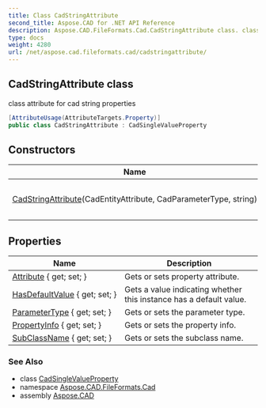 ```yaml
---
title: Class CadStringAttribute
second_title: Aspose.CAD for .NET API Reference
description: Aspose.CAD.FileFormats.Cad.CadStringAttribute class. class attribute for cad string properties
type: docs
weight: 4280
url: /net/aspose.cad.fileformats.cad/cadstringattribute/
---
```

## CadStringAttribute class

class attribute for cad string properties

```csharp
[AttributeUsage(AttributeTargets.Property)]
public class CadStringAttribute : CadSingleValueProperty
```

## Constructors

| Name | Description |
| --- | --- |
| [CadStringAttribute](cadstringattribute/)(CadEntityAttribute, CadParameterType, string) | Initializes a new instance of the `CadStringAttribute` class. |

## Properties

| Name | Description |
| --- | --- |
| [Attribute](../../aspose.cad.fileformats.cad/cadsinglevalueproperty/attribute/) { get; set; } | Gets or sets property attribute. |
| [HasDefaultValue](../../aspose.cad.fileformats.cad/cadpropertyattribute/hasdefaultvalue/) { get; set; } | Gets a value indicating whether this instance has a default value. |
| [ParameterType](../../aspose.cad.fileformats.cad/cadpropertyattribute/parametertype/) { get; set; } | Gets or sets the parameter type. |
| [PropertyInfo](../../aspose.cad.fileformats.cad/cadpropertyattribute/propertyinfo/) { get; set; } | Gets or sets the property info. |
| [SubClassName](../../aspose.cad.fileformats.cad/cadpropertyattribute/subclassname/) { get; set; } | Gets or sets the subclass name. |

### See Also

* class [CadSingleValueProperty](../cadsinglevalueproperty/)
* namespace [Aspose.CAD.FileFormats.Cad](../../aspose.cad.fileformats.cad/)
* assembly [Aspose.CAD](../../)


